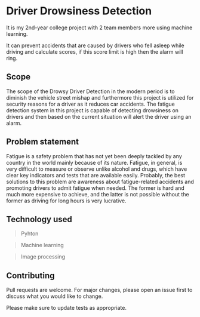 # Driver Drowsiness Detection 

It is my 2nd-year college project with 2 team members more using machine learning.

It can prevent accidents that are caused by drivers who fell asleep while driving and calculate scores, if this score limit is high then the alarm will ring.
## Scope
The scope of the Drowsy Driver Detection in the modern period is to diminish the vehicle street mishap and furthermore this project is utilized for security reasons for a driver as it reduces car accidents. The fatigue detection system in this project is capable of detecting drowsiness on drivers and then based on the current situation will alert the driver using an alarm.

## Problem statement
Fatigue is a safety problem that has not yet been deeply tackled by any country in the world mainly because of its nature. Fatigue, in general, is very difficult to measure or observe unlike alcohol and drugs, which have clear key indicators and tests that are available easily. Probably, the best solutions to this problem are awareness about fatigue-related accidents and promoting drivers to admit fatigue when needed. The former is hard and much more expensive to achieve, and the latter is not possible without the former as driving for long
hours is very lucrative.

## Technology used 
> Pyhton

> Machine learning

> Image processing


## Contributing
Pull requests are welcome. For major changes, please open an issue first to discuss what you would like to change.

Please make sure to update tests as appropriate.